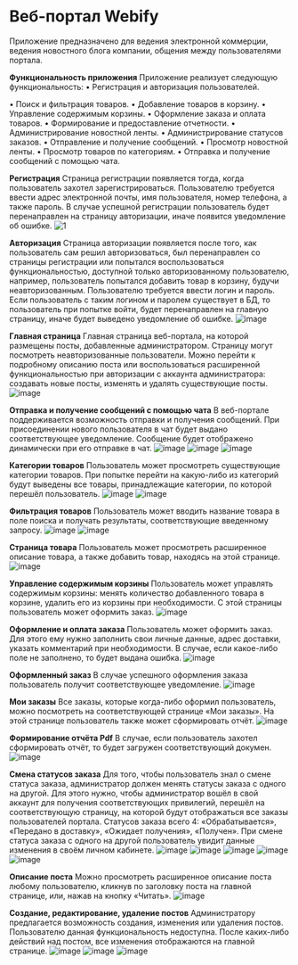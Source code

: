# Веб-портал Webify
Приложение предназначено для ведения электронной коммерции, ведения новостного блога компании, общения между пользователями портала.

**Функциональность приложения**
Приложение реализует следующую функциональность:
• Регистрация и авторизация пользователей.

•	Поиск и фильтрация товаров.
•	Добавление товаров в корзину.
•	Управление содержимым корзины.
•	Оформление заказа и оплата товаров.
•	Формирование и предоставление отчетности.
•	Администрирование новостной ленты.
•	Администрирование статусов заказов.
•	Отправление и получение сообщений.
•	Просмотр новостной ленты.
•	Просмотр товаров по категориям.
•	Отправка и получение сообщений с помощью чата.

**Регистрация**
Страница регистрации появляется тогда, когда пользователь захотел зарегистрироваться. 
Пользователю требуется ввести адрес электронной почты, имя пользователя, номер телефона, а также пароль. 
В случае успешной регистрации пользователь будет перенаправлен на страницу авторизации, иначе появится уведомление об ошибке.
![1](https://github.com/a-shdv/webify/assets/54847558/5e2f82a5-461a-43d4-bf61-1209c43e3f10)

**Авторизация**
Страница авторизации появляется после того, как пользователь сам решил авторизоваться, был перенаправлен со страницы регистрации или попытался воспользоваться функциональностью,
доступной только авторизованному пользователю, например, пользователь попытался добавить товар в корзину, будучи неавторизованным. 
Пользователю требуется ввести логин и пароль. 
Если пользователь с таким логином и паролем существует в БД, то пользователь при попытке войти, будет перенаправлен на главную страницу, иначе будет выведено уведомление об ошибке.
![image](https://github.com/a-shdv/webify/assets/54847558/084d5d40-5ca2-4959-9506-1781d5c6c826)

 
**Главная страница**
Главная страница веб-портала, на которой размещены посты, добавленные администратором. 
Страницу могут посмотреть неавторизованные пользователи. 
Можно перейти к подробному описанию поста или воспользоваться расширенной функциональностью при авторизации с аккаунта администратора: создавать новые посты, изменять и удалять существующие посты.
![image](https://github.com/a-shdv/webify/assets/54847558/142ea55d-8715-4c1c-9ea5-608998754eed)

 
**Отправка и получение сообщений с помощью чата**
В веб-портале поддерживается возможность отправки и получения сообщений. При присоединении нового пользователя в чат будет выдано соответствующее уведомление. Сообщение будет отображено динамически при его отправке в чат.
![image](https://github.com/a-shdv/webify/assets/54847558/667adba1-1aea-4a64-9b13-0d7b7210f5f7)
![image](https://github.com/a-shdv/webify/assets/54847558/22ad922d-c554-49ad-8995-2d790b92ee7d)
![image](https://github.com/a-shdv/webify/assets/54847558/d703d389-178e-426e-ab31-cf887cad3d1c)

**Категории товаров**
Пользователь может просмотреть существующие категории товаров. При попытке перейти на какую-либо из категорий будут выведены все товары, принадлежащие категории, по которой перешёл пользователь.
![image](https://github.com/a-shdv/webify/assets/54847558/882d7d75-65cb-40fd-ae5a-838769e4468a)
![image](https://github.com/a-shdv/webify/assets/54847558/6839006b-1d18-4105-a10a-f885ce63bb12)

**Фильтрация товаров**
Пользователь может вводить название товара в поле поиска и получать результаты, соответствующие введенному запросу. 
![image](https://github.com/a-shdv/webify/assets/54847558/9efdce80-b7d9-4e26-a9f8-0281cfdb42da)
![image](https://github.com/a-shdv/webify/assets/54847558/d8f4a1da-683b-4f04-a717-434a648d63f4)

**Страница товара**
Пользователь может просмотреть расширенное описание товара, а также добавить товар, находясь на этой странице.
![image](https://github.com/a-shdv/webify/assets/54847558/a92bc1f6-aab8-4436-aa20-ee305dee8b48)

**Управление содержимым корзины**
Пользователь может управлять содержимым корзины: менять количество добавленного товара в корзине, удалить его из корзины при необходимости. С этой страницы пользователь может оформить заказ.
![image](https://github.com/a-shdv/webify/assets/54847558/77e3d187-dac4-4d82-aaec-3b9b72e93f7e)

**Оформление и оплата заказа**
Пользователь может оформить заказ. Для этого ему нужно заполнить свои личные данные, адрес доставки, указать комментарий при необходимости. В случае, если какое-либо поле не заполнено, то будет выдана ошибка.
![image](https://github.com/a-shdv/webify/assets/54847558/02df5e37-618a-481a-9aaf-d8715fa90f94)

 
**Оформленный заказ**
В случае успешного оформления заказа пользователь получит соответствующее уведомление.
![image](https://github.com/a-shdv/webify/assets/54847558/e421408d-9bea-4d60-b165-1bc272dff9d0)

 
**Мои заказы**
Все заказы, которые когда-либо оформил пользователь, можно посмотреть на соответствующей странице «Мои заказы». На этой странице пользователь также может сформировать отчёт.
![image](https://github.com/a-shdv/webify/assets/54847558/fdf2a69f-69cc-4727-ba27-acc3a60bfc48)

**Формирование отчёта Pdf**
В случае, если пользователь захотел сформировать отчёт, то будет загружен соответствующий докумен.
![image](https://github.com/a-shdv/webify/assets/54847558/74c5a345-8208-4955-861a-f9f0abfd7dd8)

 
**Смена статусов заказа**
Для того, чтобы пользователь знал о смене статуса заказа, администратор должен менять статусы заказа с одного на другой. Для этого нужно, чтобы администратор вошёл в свой аккаунт для получения соответствующих привилегий, перешёл на соответствующую страницу, на которой будут отображаться все заказы пользователей портала. Статусов заказа всего 4: «Обрабатывается», «Передано в доставку», «Ожидает получения», «Получен». При смене статуса заказа с одного на другой пользователь увидит данные изменения в своём личном кабинете.
![image](https://github.com/a-shdv/webify/assets/54847558/dd5c211f-90f4-481e-9605-22a47516e722)
![image](https://github.com/a-shdv/webify/assets/54847558/6f12b66a-2a33-46af-9694-320b5b490bf9)
![image](https://github.com/a-shdv/webify/assets/54847558/b1393a6a-efc6-4333-b27b-d7cecf8e2478)
![image](https://github.com/a-shdv/webify/assets/54847558/ab4b1237-63a3-4929-b113-56b2a5011b26)
![image](https://github.com/a-shdv/webify/assets/54847558/942b4aa9-c77a-4ed6-b9cd-464e54b2067c)

**Описание поста**
Можно просмотреть расширенное описание поста любому пользователю, кликнув по заголовку поста на главной странице, или, нажав на кнопку «Читать». 
![image](https://github.com/a-shdv/webify/assets/54847558/7ef714d7-f6f4-442f-9419-767721b3e6a5)
 
**Создание, редактирование, удаление постов**
Администратору предлагается возможность создания, изменения или удаления постов. Пользователю данная функциональность недоступна. После каких-либо действий над постом, все изменения отображаются на главной странице.
![image](https://github.com/a-shdv/webify/assets/54847558/6a2026c5-b904-4cef-b27b-6f6771e1832e)
![image](https://github.com/a-shdv/webify/assets/54847558/ba932f67-ac3f-4a26-b6b6-9b107bee480f)
![image](https://github.com/a-shdv/webify/assets/54847558/88d5943c-d576-47bd-ae06-1ed29e72a5a4)
